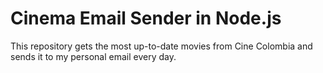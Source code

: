 # Cinema Email Sender in Node.js

This repository gets the most up-to-date movies from Cine Colombia and sends it to my personal email every day.